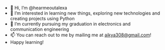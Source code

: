 - 👋 Hi, I’m @hearmeoutalexa
- 👀 I’m interested in learning new things, exploring new technologies and creating projects using Python
- 🌱 I’m currently pursuing my graduation in electronics and communication engineering 
- 📫 You can reach out to me by mailing me at aikya308@gmail.com!
- Happy learning!

<!---
hearmeoutalexa/hearmeoutalexa is a ✨ special ✨ repository because its `README.md` (this file) appears on your GitHub profile.
You can click the Preview link to take a look at your changes.
--->
